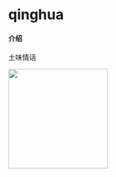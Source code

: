 # qinghua

#### 介绍
土味情话

<img src="https://gitee.com/lubanseven/qinghua/raw/master/土味情话.png" width="200" />
